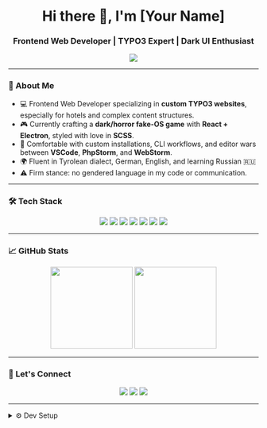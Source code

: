 <!-- README.md for your GitHub profile -->

<h1 align="center">Hi there 👋, I'm [Your Name]</h1>
<h3 align="center">Frontend Web Developer | TYPO3 Expert | Dark UI Enthusiast</h3>

<p align="center">
  <img src="https://readme-typing-svg.herokuapp.com/?lines=Code.+Create.+Conquer.;Frontend+Magic+in+TYPO3+%26+React.;Building+a+Dark+OS+Game+Simulator&center=true&width=500&height=45">
</p>

---

### 🧠 About Me

- 💻 Frontend Web Developer specializing in **custom TYPO3 websites**, especially for hotels and complex content structures.
- 🎮 Currently crafting a **dark/horror fake-OS game** with **React + Electron**, styled with love in **SCSS**.
- 🧰 Comfortable with custom installations, CLI workflows, and editor wars between **VSCode**, **PhpStorm**, and **WebStorm**.
- 🌍 Fluent in Tyrolean dialect, German, English, and learning Russian 🇷🇺
- ⚠️ Firm stance: no gendered language in my code or communication.

---

### 🛠️ Tech Stack

<div align="center">
  <img src="https://img.shields.io/badge/Editor-VSCode-blue?logo=visualstudiocode&logoColor=white" />
  <img src="https://img.shields.io/badge/Editor-PhpStorm-purple?logo=phpstorm&logoColor=white" />
  <img src="https://img.shields.io/badge/Editor-WebStorm-lightblue?logo=webstorm&logoColor=white" />
  <img src="https://img.shields.io/badge/Framework-TYPO3-orange?logo=typo3&logoColor=white" />
  <img src="https://img.shields.io/badge/JS-React-61DAFB?logo=react&logoColor=white" />
  <img src="https://img.shields.io/badge/Style-SCSS-pink?logo=sass&logoColor=white" />
  <img src="https://img.shields.io/badge/Electron-GameDev-gray?logo=electron&logoColor=white" />
</div>

---

### 📈 GitHub Stats

<p align="center">
  <img src="https://github-readme-stats.vercel.app/api?username=your-username&show_icons=true&theme=tokyonight&hide=issues&count_private=true" height="165" />
  <img src="https://github-readme-stats.vercel.app/api/top-langs/?username=your-username&layout=compact&theme=tokyonight" height="165" />
</p>

---

### 🔗 Let's Connect

<p align="center">
  <a href="https://your-portfolio.com"><img src="https://img.shields.io/badge/Website-Visit-blue?logo=google-chrome"></a>
  <a href="https://linkedin.com/in/your-profile"><img src="https://img.shields.io/badge/LinkedIn-Connect-blue?logo=linkedin"></a>
  <a href="mailto:you@example.com"><img src="https://img.shields.io/badge/Email-Say%20Hi-red?logo=gmail"></a>
</p>

---

<details>
<summary>⚙️ Dev Setup</summary>

```bash
OS: Arch Linux / macOS / Windows WSL
Editor: VSCode, PhpStorm, WebStorm
Languages: HTML, CSS/SCSS, JavaScript, PHP
Frameworks: TYPO3, React, Electron
